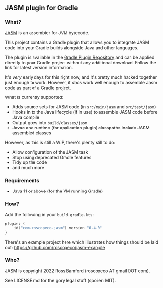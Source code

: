 ## JASM plugin for Gradle

### What?

[JASM](https://github.com/roscopeco/jasm) is an assembler for JVM bytecode. 

This project contains a Gradle plugin that allows you to integrate JASM code into your Gradle builds
alongside Java and other languages. 

The plugin is available in the [Gradle Plugin Repository](https://plugins.gradle.org/plugin/com.roscopeco.jasm)
and can be applied directly to your Gradle project without any additional download. Follow the link
for latest version information.

It's _very_ early days for this right now, and it's pretty much hacked together just enough to work. 
However, it _does_ work well enough to assemble Jasm code as part of a Gradle project.

What is currently supported:

* Adds source sets for JASM code (in `src/main/jasm` and `src/test/jasm`)
* Hooks in to the Java lifecycle (if in use) to assemble JASM code before Java compile
* Output goes into `build/classes/jasm`
* Javac and runtime (for application plugin) classpaths include JASM assembled classes

However, as this is still a WIP, there's plenty still to do:

* Allow configuration of the JASM task
* Stop using deprecated Gradle features
* Tidy up the code
* and much more

### Requirements

* Java 11 or above (for the VM running Gradle)

### How?

Add the following in your `build.gradle.kts`:

```kotlin
plugins {
    id("com.roscopeco.jasm") version "0.4.0"
}
```

There's an example project here which illustrates how things should be laid out: https://github.com/roscopeco/jasm-example

### Who?

JASM is copyright 2022 Ross Bamford (roscopeco AT gmail DOT com). 

See LICENSE.md for the gory legal stuff (spoiler: MIT).
